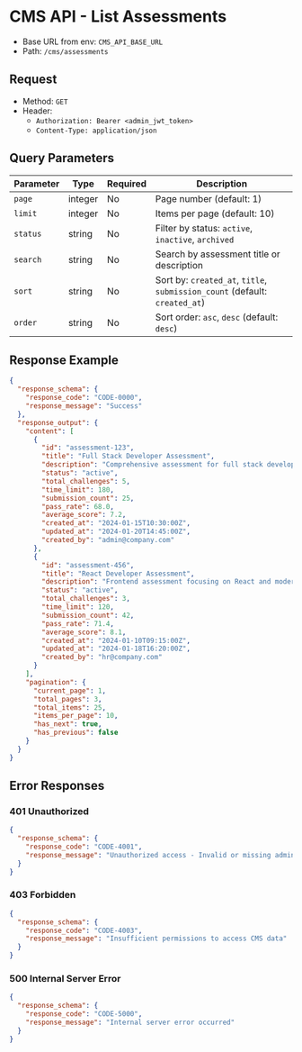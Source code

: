 # CMS API - List Assessments

- Base URL from env: `CMS_API_BASE_URL`
- Path: `/cms/assessments`

## Request

- Method: `GET`
- Header:
  - `Authorization: Bearer <admin_jwt_token>`
  - `Content-Type: application/json`

## Query Parameters

| Parameter | Type | Required | Description |
|-----------|------|----------|-------------|
| `page` | integer | No | Page number (default: 1) |
| `limit` | integer | No | Items per page (default: 10) |
| `status` | string | No | Filter by status: `active`, `inactive`, `archived` |
| `search` | string | No | Search by assessment title or description |
| `sort` | string | No | Sort by: `created_at`, `title`, `submission_count` (default: `created_at`) |
| `order` | string | No | Sort order: `asc`, `desc` (default: `desc`) |

## Response Example

```json
{
  "response_schema": {
    "response_code": "CODE-0000",
    "response_message": "Success"
  },
  "response_output": {
    "content": [
      {
        "id": "assessment-123",
        "title": "Full Stack Developer Assessment",
        "description": "Comprehensive assessment for full stack developer position",
        "status": "active",
        "total_challenges": 5,
        "time_limit": 180,
        "submission_count": 25,
        "pass_rate": 68.0,
        "average_score": 7.2,
        "created_at": "2024-01-15T10:30:00Z",
        "updated_at": "2024-01-20T14:45:00Z",
        "created_by": "admin@company.com"
      },
      {
        "id": "assessment-456",
        "title": "React Developer Assessment",
        "description": "Frontend assessment focusing on React and modern JavaScript",
        "status": "active",
        "total_challenges": 3,
        "time_limit": 120,
        "submission_count": 42,
        "pass_rate": 71.4,
        "average_score": 8.1,
        "created_at": "2024-01-10T09:15:00Z",
        "updated_at": "2024-01-18T16:20:00Z",
        "created_by": "hr@company.com"
      }
    ],
    "pagination": {
      "current_page": 1,
      "total_pages": 3,
      "total_items": 25,
      "items_per_page": 10,
      "has_next": true,
      "has_previous": false
    }
  }
}
```

## Error Responses

### 401 Unauthorized
```json
{
  "response_schema": {
    "response_code": "CODE-4001",
    "response_message": "Unauthorized access - Invalid or missing admin token"
  }
}
```

### 403 Forbidden
```json
{
  "response_schema": {
    "response_code": "CODE-4003",
    "response_message": "Insufficient permissions to access CMS data"
  }
}
```

### 500 Internal Server Error
```json
{
  "response_schema": {
    "response_code": "CODE-5000",
    "response_message": "Internal server error occurred"
  }
}
```